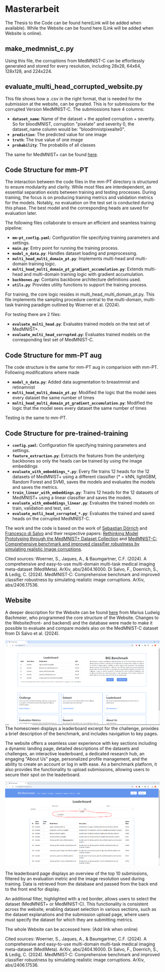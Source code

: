 # Masterarbeit
The Thesis to the Code can be found here(Link will be added when available). While the Website can be found here (Link will be added when Website is online). 
## make_medmnist_c.py
Using this file, the corruptions from MedMNIST-C can be effortlessly generated and stored for every resolution, including 28x28, 64x64, 128x128, and 224x224.
## evaluate_multi_head_corrupted_website.py
This file shows how a .csv in the right format, that is needed for the submission at the website, can be greated. This is for submissions for the corrupted Version MedMNIST-C.
The submiossions have 4 columns: 
- **`dataset_name`**: Name of the dataset + the applied corruption + severity. So for bloodMNIST, corruption "pixelate" and severity 0, the dataset_name column would be: "bloodmnistpixealte0".
- **`prediction`**: The predicted value for one image
- **`truth`**: The true value of one image
- **`probability`**: The probabilis of all classes

  
The same for MedMNIST+ can be found [here](https://github.com/mariusbachmeier/Bachelor-Thesis/blob/main/model-training/test.py).

## Code Structure for mm-PT
The interaction between the code files in the mm-PT directory is structured to ensure modularity and clarity. While most files are interdependent, an essential separation exists between training and testing processes. During training, the focus is on producing training metrics and validation metrics for the models. Notably, no evaluation on the test set is conducted during this phase. The best model and the corresponding heads are saved for evaluation later.

The following files collaborate to ensure an efficient and seamless training pipeline:
- **`mm-pt_config.yaml`**: Configuration file specifying training parameters and settings.  
- **`main.py`**: Entry point for running the training process.  
- **`model_n_data.py`**: Handles dataset loading and preprocessing.  
- **`multi_head_multi_domain_pt.py`**: Implements multi-head and multi-domain training logic.  
- **`multi_head_multi_domain_pt_gradient_accumulation.py`**: Extends multi-head and multi-domain training logic with gradient accumulation.  
- **`backbones.py`**: Contains backbone architecture definitions used.  
- **`utils.py`**: Provides utility functions to support the training process.

For training, the core logic resides in multi_head_multi_domain_pt.py. This file implements the sampling procedure central to the multi-domain, multi-task training paradigm outlined by Woerner et al. (2024).

For testing there are 2 files: 
- **`evaluate_multi_head.py`**: Evaluates trained models on the test set of MedMNIST+.  
- **`evaluate_multi_head_corrupted.py`**: Evaluates trained models on the corresponding test set of MedMNIST-C.

## Code Structure for mm-PT aug
The code structure is the same for mm-PT aug in comparision with mm-PT. Following modifications where made

- **`model_n_data.py`**: Added data augmentation to breastmnist and retinamnist
- **`multi_head_multi_domain_pt.py`**: Modified the logic that the model sees every dataset the same number of times
- **`multi_head_multi_domain_pt_gradient_accumulation.py`**: Modified the logic that the model sees every dataset the same number of times

Testing is the same to mm-PT.

## Code Structure for pre-trained-training
- **`config.yaml`**: Configuration file specifying training parameters and settings.  
- **`feature_extraction.py`**: Extracts the features from the underlying backbones so only the heads can be trained by using the image embeddings
- **`evaluate_with_embeddings_*.py`**: Every file trains 12 heads for the 12 datasets of MedMNIST+ using a different classifier (* = kNN,  lightGBM, Random Forest and SVM), saves the models and evaluates the models and saves the metrics.
- **`train_linear_with_embeddings.py`**: Trains 12 heads for the 12 datasets of MedMNIST+ using a linear classifier and saves the models.
- **`evaluate_with_embeddings_linear.py`**: Evaluates the trained models on train, validation and test, set.
- **`evaluate_mutli_head_corrupted_*.py`**: Evaluates the trained and saved heads on the corrupted MedMNIST-C.

The work and the code is based on the work of [Sebastian Dörrich](https://github.com/sdoerrich97/rethinking-model-prototyping-MedMNISTPlus) and [Francesco di Salvo](https://github.com/francescodisalvo05/medmnistc-api) and their respective papers: [Rethinking Model Prototyping through the MedMNIST+ Dataset Collection](https://arxiv.org/abs/2404.15786) and [MedMNIST-C: Comprehensive benchmark and improved classifier robustness by simulating realistic image corruptions](https://arxiv.org/abs/2406.17536).

Cited sources:
Woerner, S., Jaques, A., & Baumgartner, C.F. (2024). A comprehensive and easy-to-use multi-domain multi-task medical imaging meta-dataset (MedIMeta). ArXiv, abs/2404.16000.
Di Salvo, F., Doerrich, S., & Ledig, C. (2024). MedMNIST-C: Comprehensive benchmark and improved classifier robustness by simulating realistic image corruptions. ArXiv, abs/2406.17536.

## Website

A deeper description for the Website can be found [here](https://github.com/mariusbachmeier/Bachelor-Thesis) from Marius Ludwig Bachmeier, who programmed the core structure of the Website. 
Changes to the Website(front- and backend) and the database were made to make it possible to evaluate and compare models also on the MedMNIST-C dataset from Di Salvo et al. (2024).

![Homescree](images/WebsiteHomescreen.PNG)
The homescreen displays a leaderboard excerpt for the challenge, provides a brief description of the benchmark, and includes navigation to key pages. 


The website offers a seamless user experience with key sections including a dynamic landing page, detailed descriptions of the datasets and challenges, an interactive leaderboard, a dedicated research hub, an engaging "About Us" page, personalized profile management, and the ability to create an account or log in with ease. As a benchmark platform, it also provides the functionality to upload submissions, allowing users to secure their spot on the leaderboard.

![Leaderboard](images/WebsiteLeaderboard.PNG)


The leaderboard page displays an overview of the top 10 submissions, filtered by an evaluation metric and the image resolution used during training. Data is retrieved from the database and passed from the back end to the front end for display.

An additional filter, highlighted with a red border, allows users to select the dataset (MedMNIST+ or MedMNIST-C). This functionality is consistent across the website, enabling dataset selection in various sections, such as the dataset explanations and the submission upload page, where users must specify the dataset for which they are submitting metrics.

The whole Website can be accessed here: (Add link when online)




Cited sources:
Woerner, S., Jaques, A., & Baumgartner, C.F. (2024). A comprehensive and easy-to-use multi-domain multi-task medical imaging meta-dataset (MedIMeta). ArXiv, abs/2404.16000.
Di Salvo, F., Doerrich, S., & Ledig, C. (2024). MedMNIST-C: Comprehensive benchmark and improved classifier robustness by simulating realistic image corruptions. ArXiv, abs/2406.17536.



